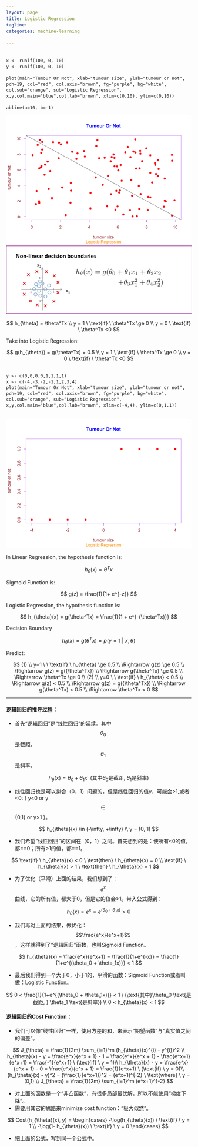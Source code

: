 ```yaml
---
layout: page
title: Logistic Regression
tagline:
categories: machine-learning

---
```


<pre><code>
x <- runif(100, 0, 10)
y <- runif(100, 0, 10)

plot(main="Tumour Or Not", xlab="tumour size", ylab="tumour or not", pch=19, col="red", col.axis="brown", fg="purple", bg="white", col.sub="orange", sub="Logistic Regression", x,y,col.main="blue",col.lab="brown", xlim=c(0,10), ylim=c(0,10))

abline(a=10, b=-1)
</code></pre>

<img src="/images/logistic-regression-2.png">

<img style="border: 1px solid purple" src="/images/logistic-regression-3.png">

$$
h_{\theta} = \theta^Tx \\
y = 1 \ \text{if} \ \theta^Tx \ge 0 \\
y = 0 \ \text{if} \ \theta^Tx <0
$$

Take into Logistic Regression:

$$
g(h_{\theta}) = g(\theta^Tx) = 0.5 \\
y = 1 \ \text{if} \ \theta^Tx \ge 0 \\
y = 0 \ \text{if} \ \theta^Tx <0
$$

<pre><code>
y <- c(0,0,0,0,1,1,1,1)
x <- c(-4,-3,-2,-1,1,2,3,4)
plot(main="Tumour Or Not", xlab="tumour size", ylab="tumour or not", pch=19, col="red", col.axis="brown", fg="purple", bg="white", col.sub="orange", sub="Logistic Regression", x,y,col.main="blue",col.lab="brown", xlim=c(-4,4), ylim=c(0,1.1))

</code></pre>

<img src="/images/logistic-regression-1.png">

In Linear Regression, the hypothesis function is:

$$ h_{\theta}(x) = \theta^Tx $$

Sigmoid Function is:

$$ g(z) = \frac{1}{1+ e^{-z}} $$

Logistic Regression, the hypothesis function is:

$$
h_{\theta}(x) = g(\theta^Tx) =
\frac{1}{1 + e^{-(\theta^Tx)}}
$$

Decision Boundary

$$
h_{\theta}(x) = g(\theta^Tx) = p(y=1 \ | \ x, \theta)
$$

Predict:

$$
(1) \\
y=1 \ \ \text{if} \ h_{\theta} \ge 0.5 \\
\Rightarrow g(z) \ge 0.5 \\
\Rightarrow g(z) = g({\theta^Tx}) \\
\Rightarrow g(\theta^Tx) \ge 0.5 \\
\Rightarrow \theta^Tx \ge 0 \\
(2) \\
y=0 \ \ \text{if} \ h_{\theta} < 0.5 \\
\Rightarrow g(z) < 0.5 \\
\Rightarrow g(z) = g({\theta^Tx}) \\
\Rightarrow g(\theta^Tx) < 0.5 \\
\Rightarrow \theta^Tx < 0
$$

---

#### 逻辑回归的推导过程：

- 首先“逻辑回归”是“线性回归”的延续。其中$$\theta_0$$是截距，$$\theta_1$$是斜率。

$$
h_{\theta}(x) = \theta_0 + \theta_1x \ \ (\text{其中}\theta_0 \text{是截距, } \theta_1 \text{是斜率})
$$

- 线性回归也是可以拟合（0，1）问题的，但是线性回归的值y，可能会>1,或者<0: { y<0 or y$$\in$${0,1} or y>1 }。

$$
h_{\theta}(x) \in (-\infty, +\infty) \\
y = (0, 1)
$$

- 我们希望“线性回归”的区间在（0，1）之间。首先想到的是：使所有<0的值，都==0；所有>1的值，都==1。

$$
\text{if} \ h_{\theta}(x) < 0 \ \text{then} \ h_{\theta}(x) = 0 \\
\text{if} \ h_{\theta}(x) > 1 \ \text{then} \ h_{\theta}(x) = 1
$$

- 为了优化（平滑）上面的结果，我们想到了：$$e^x$$曲线，它的所有值，都大于0，但是它的值会>1。带入公式得到：

$$
h_{\theta}(x) = e^x = e^{(\theta_0 + \theta_1x)} > 0
$$

- 我们再对上面的结果，做优化：$$\frac{e^x}{e^x+1}$$，这样就得到了“逻辑回归”函数，也叫Sigmoid Function。

$$
h_{\theta}(x) = \frac{e^x}{e^x+1} = \frac{1}{1+e^{-x}} = \frac{1}{1+e^{(\theta_0 + \theta_1x)}} < 1
$$

- 最后我们得到一个大于0，小于1的，平滑的函数：Sigmoid Function或者叫做：Logistic Function。

$$
0 < \frac{1}{1+e^{(\theta_0 + \theta_1x)}} < 1 \ (\text{其中}\theta_0 \text{是截距, } \theta_1 \text{是斜率}) \\
0 < h_{\theta}(x) < 1
$$

#### 逻辑回归的Cost Function：

- 我们可以像“线性回归”一样，使用方差的和，来表示“期望函数”与“真实值之间的偏差”。

$$
J_{\theta} = \frac{1}{2m} \sum_{i=1}^m (h_{\theta}(x)^{i} - y^{i})^2 \\
h_{\theta}(x) - y = \frac{e^x}{e^x + 1} - 1 = \frac{e^x}{e^x + 1} - \frac{e^x+1}{e^x+1} = \frac{-1}{e^x+1}  \ (\text{if} \ y = 1)\\
h_{\theta}(x) - y = \frac{e^x}{e^x + 1} - 0 = \frac{e^x}{e^x + 1} =  \frac{1}{e^x+1}  \ (\text{if} \ y = 0)\\
(h_{\theta}(x) - y)^2 = (\frac{1}{e^x+1})^2 = (e^x+1)^{-2} \ \text{where} \ y = (0,1) \\
J_{\theta} = \frac{1}{2m} \sum_{i=1}^m (e^x+1)^{-2}
$$

- 对上面的函数是一个“非凸函数”，有很多局部最优解，所以不能使用“梯度下降”。
- 需要用其它的思路来minimize cost function：“极大似然”。

$$
Cost(h_{\theta}(x), y) =
\begin{cases}
-\log(h_{\theta}(x)) \ \text{if} \ y = 1 \\
-\log(1- h_{\theta}(x)) \ \text{if} \ y = 0
\end{cases}
$$

- 把上面的公式，写到同一个公式中。
